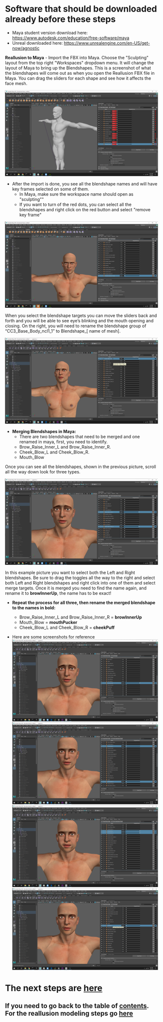 # Software that should be downloaded already before these steps
 * Maya student version download here: https://www.autodesk.com/education/free-software/maya
 * Unreal downloaded here: https://www.unrealengine.com/en-US/get-now/agnostic
 
 
 **Reallusion to Maya**
	  -  Import the FBX into Maya. Choose the "Sculpting" layout from the top right "Workspaces" dropdown menu. It will change the layout of Maya to bring up the Blendshapes. This is a screenshot of what the blendshapes will come out as when you open the Reallusion FBX file in Maya. You can drag the sliders for each shape and see how it affects the face mesh.
	

![reallusion blendshapes](Media/reallusion1.png)

   - After the import is done, you see all the blendshape names and will have key frames selected on some of them.
	  - In Maya, make sure the workspace name should open as "sculpting""
	  - If you want to turn of the red dots, you can select all the blendshapes and right click on the red button and select "remove key frame" 
	 
	 
![reallusion](Media/reallusion2.png)

  
When you select the blendshape targets you can move the sliders back and forth and you will be able to see eye’s blinking and the mouth opening and closing. On the right, you will need to rename the blendshape group of “CC3_Base_Body_ncl1_1” to Blendshape_[ name of mesh]. 

![reallusion](Media/reallusion7.png)

   - **Merging Blendshapes in Maya:**
	  - There are two blendshapes that need to be merged and one renamed  in maya, first, you need to identify.
	  - Brow_Raise_Inner_L and Brow_Raise_Inner_R.
	  - Cheek_Blow_L and Cheek_Blow_R.
	  - Mouth_Blow

Once you can see all the blendshapes, shown in the previous picture, scroll all the way down look for three types.

![reallusion](Media/reallusion8.png)

In this example picture you want to select both the Left and Right blendshapes. Be sure to drag the toggles all the way to the right and select both Left and Right blendshapes and right click into one of them and select merge targets. Once it is merged you need to find the name again, and rename it to **browInnerUp**, the name has to be exact!

   - **Repeat the process for all three, then rename the merged blendshape to the names in bold:**
	 - Brow_Raise_Inner_L and Brow_Raise_Inner_R = **browInnerUp**
	 - Mouth_Blow = **mouthPucker**
	 - Cheek_Blow_L and Cheek_Blow_R = **cheekPuff**

   - Here are some screenshots for reference
![Reallusion](Media/reallusion9.png)
![reallusion](Media/reallusion10.png)
![reallusion](Media/reallusion11.png)
![reallusion](Media/reallusion12.png)

# The next steps are [here](https://github.com/RLabNYC/Rlab_FaceTracking_reallusion/blob/master/IMPORTING.md)

## If you need to go back to the table of [contents](https://github.com/RLabNYC/RLab_Facetracking). For the reallusion modeling steps go [here](https://github.com/RLabNYC/Rlab_FaceTracking_reallusion/blob/master/README.md)
